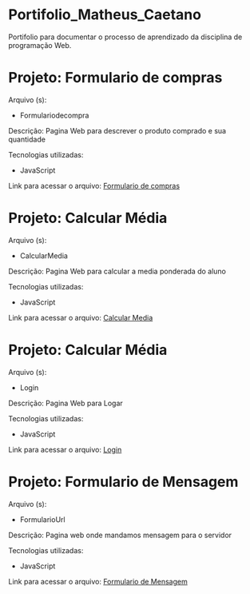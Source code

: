 # Portifolio_Matheus_Caetano
Portifolio para documentar o processo de aprendizado da disciplina de programação Web.

<h1>Projeto: Formulario de compras</h1>

Arquivo (s):
<ul>
  <li>Formulariodecompra</li>
</ul>

Descrição: Pagina Web para descrever o produto comprado e sua quantidade
  
Tecnologias utilizadas:
  
<ul>
  <li>JavaScript</li>
</ul>

Link para acessar o arquivo:
<a href="https://script.google.com/macros/s/AKfycbyWKmBzJSQ71guob_iwQoGG79K1qNuqgouJM-XP3xmsu7M4tAB88K5wFPynRvfE73oh/exec">Formulario de compras</a>

<h1>Projeto: Calcular Média</h1>

Arquivo (s):
<ul>
  <li>CalcularMedia</li>
</ul>

Descrição: Pagina Web para calcular a media ponderada do aluno
  
Tecnologias utilizadas:
  
<ul>
  <li>JavaScript</li>
</ul>

Link para acessar o arquivo:
<a href="https://script.google.com/macros/s/AKfycbzOBm_NG0ew7j8i-hJfZqdiZf202eWW_nZ1MOcrxuN3pxROcN9_dfc7QQyOa4oh8-4e/exec">Calcular Media</a>

<h1>Projeto: Calcular Média</h1>

Arquivo (s):
<ul>
  <li>Login</li>
</ul>

Descrição: Pagina Web para Logar
  
Tecnologias utilizadas:
  
<ul>
  <li>JavaScript</li>
</ul>

Link para acessar o arquivo:
<a href="https://script.google.com/macros/s/AKfycbwPq_S97WbqCthjfMhw8gtIqyNDSw79AAknc9Qj8Vss2Kabj4Hk-y2CHobcYc3L3s6Q0Q/exec">Login</a>

<h1>Projeto: Formulario de Mensagem</h1>

Arquivo (s):
<ul>
  <li>FormularioUrl</li>
</ul>

Descrição: Pagina web onde mandamos mensagem para o servidor
  
Tecnologias utilizadas:
  
<ul>
  <li>JavaScript</li>
</ul>

Link para acessar o arquivo:
<a href="https://script.google.com/macros/s/AKfycbzmVcMtNbPmLBkiF4ZLyzC7m3xmWvoSpTGeGCqJyyiFHMooeFN-M-CnYW9kmJOfPjZJ/exec">Formulario de Mensagem</a>
